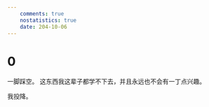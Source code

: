 ```yaml
---
    comments: true
    nostatistics: true
    date: 204-10-06
---
```


# 0

一脚踩空。
这东西我这辈子都学不下去，并且永远也不会有一丁点兴趣。

我投降。

<!-- more -->